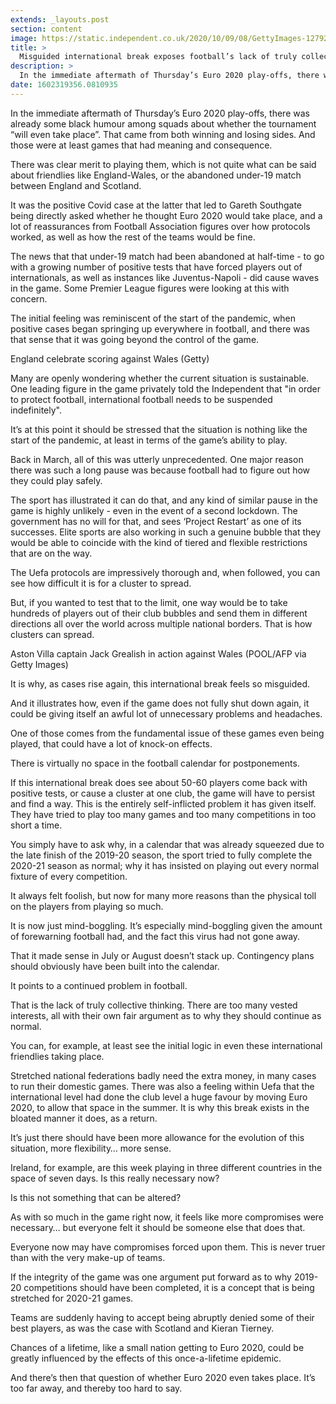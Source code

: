 ```yaml
--- 
extends: _layouts.post 
section: content 
image: https://static.independent.co.uk/2020/10/09/08/GettyImages-1279219365.jpg 
title: > 
  Misguided international break exposes football’s lack of truly collective thinking over Covid-19 
description: > 
  In the immediate aftermath of Thursday’s Euro 2020 play-offs, there was already some black humour among squads about whether the tournament “will even take place”.One leading figure in the game privately told the Independent that "in order to protect football, international football needs to be suspended indefinitely".And it illustrates how, even if the game does not fully shut down again, it could be giving itself an awful lot of unnecessary problems and headaches.Chances of a lifetime, like a small nation getting to Euro 2020, could be greatly influenced by the effects of this once-a-lifetime epidemic.And there’s then that question of whether Euro 2020 even takes place. 
date: 1602319356.0810935 
--- 
```

In the immediate aftermath of Thursday’s Euro 2020 play-offs, there was already some black humour among squads about whether the tournament “will even take place”. That came from both winning and losing sides. And those were at least games that had meaning and consequence.

There was clear merit to playing them, which is not quite what can be said about friendlies like England-Wales, or the abandoned under-19 match between England and Scotland.

It was the positive Covid case at the latter that led to Gareth Southgate being directly asked whether he thought Euro 2020 would take place, and a lot of reassurances from Football Association figures over how protocols worked, as well as how the rest of the teams would be fine.

The news that that under-19 match had been abandoned at half-time - to go with a growing number of positive tests that have forced players out of internationals, as well as instances like Juventus-Napoli - did cause waves in the game. Some Premier League figures were looking at this with concern.

The initial feeling was reminiscent of the start of the pandemic, when positive cases began springing up everywhere in football, and there was that sense that it was going beyond the control of the game.

England celebrate scoring against Wales (Getty)

Many are openly wondering whether the current situation is sustainable. One leading figure in the game privately told the Independent that "in order to protect football, international football needs to be suspended indefinitely".

It’s at this point it should be stressed that the situation is nothing like the start of the pandemic, at least in terms of the game’s ability to play.

Back in March, all of this was utterly unprecedented. One major reason there was such a long pause was because football had to figure out how they could play safely.

The sport has illustrated it can do that, and any kind of similar pause in the game is highly unlikely - even in the event of a second lockdown. The government has no will for that, and sees ‘Project Restart’ as one of its successes. Elite sports are also working in such a genuine bubble that they would be able to coincide with the kind of tiered and flexible restrictions that are on the way.

The Uefa protocols are impressively thorough and, when followed, you can see how difficult it is for a cluster to spread.

But, if you wanted to test that to the limit, one way would be to take hundreds of players out of their club bubbles and send them in different directions all over the world across multiple national borders. That is how clusters can spread.

Aston Villa captain Jack Grealish in action against Wales (POOL/AFP via Getty Images)

It is why, as cases rise again, this international break feels so misguided.

And it illustrates how, even if the game does not fully shut down again, it could be giving itself an awful lot of unnecessary problems and headaches.

One of those comes from the fundamental issue of these games even being played, that could have a lot of knock-on effects.

There is virtually no space in the football calendar for postponements.

If this international break does see about 50-60 players come back with positive tests, or cause a cluster at one club, the game will have to persist and find a way. This is the entirely self-inflicted problem it has given itself. They have tried to play too many games and too many competitions in too short a time.

You simply have to ask why, in a calendar that was already squeezed due to the late finish of the 2019-20 season, the sport tried to fully complete the 2020-21 season as normal; why it has insisted on playing out every normal fixture of every competition.

It always felt foolish, but now for many more reasons than the physical toll on the players from playing so much.

It is now just mind-boggling. It’s especially mind-boggling given the amount of forewarning football had, and the fact this virus had not gone away.

That it made sense in July or August doesn’t stack up. Contingency plans should obviously have been built into the calendar.

It points to a continued problem in football.

That is the lack of truly collective thinking. There are too many vested interests, all with their own fair argument as to why they should continue as normal.

You can, for example, at least see the initial logic in even these international friendlies taking place.

Stretched national federations badly need the extra money, in many cases to run their domestic games. There was also a feeling within Uefa that the international level had done the club level a huge favour by moving Euro 2020, to allow that space in the summer. It is why this break exists in the bloated manner it does, as a return.

It’s just there should have been more allowance for the evolution of this situation, more flexibility… more sense.

Ireland, for example, are this week playing in three different countries in the space of seven days. Is this really necessary now?

Is this not something that can be altered?

As with so much in the game right now, it feels like more compromises were necessary… but everyone felt it should be someone else that does that.

Everyone now may have compromises forced upon them. This is never truer than with the very make-up of teams.

If the integrity of the game was one argument put forward as to why 2019-20 competitions should have been completed, it is a concept that is being stretched for 2020-21 games.

Teams are suddenly having to accept being abruptly denied some of their best players, as was the case with Scotland and Kieran Tierney.

Chances of a lifetime, like a small nation getting to Euro 2020, could be greatly influenced by the effects of this once-a-lifetime epidemic.

And there’s then that question of whether Euro 2020 even takes place. It’s too far away, and thereby too hard to say.